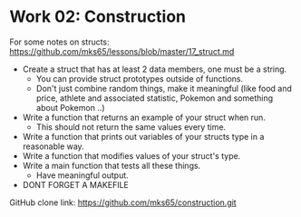# Work 02: Construction

For some notes on structs: https://github.com/mks65/lessons/blob/master/17_struct.md

- Create a struct that has at least 2 data members, one must be a string.
    - You can provide struct prototypes outside of functions.
    - Don't just combine random things, make it meaningful (like food and price, athlete and associated statistic, Pokemon and something about Pokemon ..)
- Write a function that returns an example of your struct when run.
    - This should not return the same values every time.
- Write a function that prints out variables of your structs type in a reasonable way.
- Write a function that modifies values of your struct's type.
- Write a main function that tests all these things.
    - Have meaningful output.
- DONT FORGET A MAKEFILE

GitHub clone link: https://github.com/mks65/construction.git